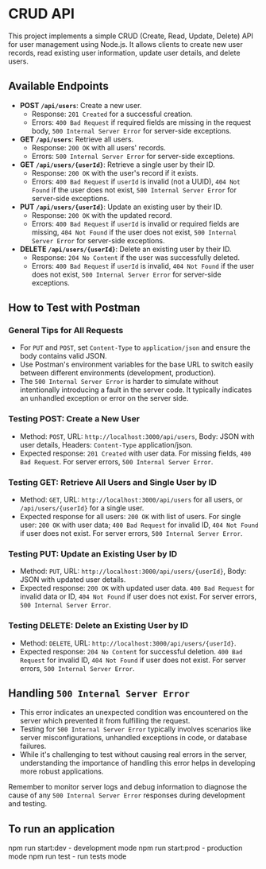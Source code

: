 # CRUD API 

This project implements a simple CRUD (Create, Read, Update, Delete) API for user management using Node.js. 
It allows clients to create new user records, read existing user information, update user details, and delete users.

## Available Endpoints

- **POST `/api/users`**: Create a new user.
    - Response: `201 Created` for a successful creation.
    - Errors: `400 Bad Request` if required fields are missing in the request body, `500 Internal Server Error` for server-side exceptions.
- **GET `/api/users`**: Retrieve all users.
    - Response: `200 OK` with all users' records.
    - Errors: `500 Internal Server Error` for server-side exceptions.
- **GET `/api/users/{userId}`**: Retrieve a single user by their ID.
    - Response: `200 OK` with the user's record if it exists.
    - Errors: `400 Bad Request` if `userId` is invalid (not a UUID), `404 Not Found` if the user does not exist, `500 Internal Server Error` for server-side exceptions.
- **PUT `/api/users/{userId}`**: Update an existing user by their ID.
    - Response: `200 OK` with the updated record.
    - Errors: `400 Bad Request` if `userId` is invalid or required fields are missing, `404 Not Found` if the user does not exist, `500 Internal Server Error` for server-side exceptions.
- **DELETE `/api/users/{userId}`**: Delete an existing user by their ID.
    - Response: `204 No Content` if the user was successfully deleted.
    - Errors: `400 Bad Request` if `userId` is invalid, `404 Not Found` if the user does not exist, `500 Internal Server Error` for server-side exceptions.

## How to Test with Postman

### General Tips for All Requests
- For `PUT` and `POST`, set `Content-Type` to `application/json` and ensure the body contains valid JSON.
- Use Postman's environment variables for the base URL to switch easily between different environments (development, production).
- The `500 Internal Server Error` is harder to simulate without intentionally introducing a fault in the server code. It typically indicates an unhandled exception or error on the server side.

### Testing POST: Create a New User
- Method: `POST`, URL: `http://localhost:3000/api/users`, Body: JSON with user details, Headers: `Content-Type` application/json.
- Expected response: `201 Created` with user data. For missing fields, `400 Bad Request`. For server errors, `500 Internal Server Error`.

### Testing GET: Retrieve All Users and Single User by ID
- Method: `GET`, URL: `http://localhost:3000/api/users` for all users, or `/api/users/{userId}` for a single user.
- Expected response for all users: `200 OK` with list of users. For single user: `200 OK` with user data; `400 Bad Request` for invalid ID, `404 Not Found` if user does not exist. For server errors, `500 Internal Server Error`.

### Testing PUT: Update an Existing User by ID
- Method: `PUT`, URL: `http://localhost:3000/api/users/{userId}`, Body: JSON with updated user details.
- Expected response: `200 OK` with updated user data. `400 Bad Request` for invalid data or ID, `404 Not Found` if user does not exist. For server errors, `500 Internal Server Error`.

### Testing DELETE: Delete an Existing User by ID
- Method: `DELETE`, URL: `http://localhost:3000/api/users/{userId}`.
- Expected response: `204 No Content` for successful deletion. `400 Bad Request` for invalid ID, `404 Not Found` if user does not exist. For server errors, `500 Internal Server Error`.

## Handling `500 Internal Server Error`
- This error indicates an unexpected condition was encountered on the server which prevented it from fulfilling the request.
- Testing for `500 Internal Server Error` typically involves scenarios like server misconfigurations, unhandled exceptions in code, or database failures.
- While it's challenging to test without causing real errors in the server, understanding the importance of handling this error helps in developing more robust applications.

Remember to monitor server logs and debug information to diagnose the cause of any `500 Internal Server Error` responses during development and testing.

## To run an application
npm run start:dev - development mode 
npm run start:prod - production mode
npm run test - run tests mode
